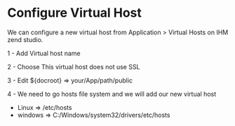 # Configure Virtual Host 

We can configure a new virtual host from Application > Virtual Hosts on IHM zend studio.

1 - Add Virtual host name

2 - Choose This virtual host does not use SSL

3 - Edit ${docroot} => your/App/path/public

4 - We need to go hosts file system and we will add our new virtual host
	
 - Linux    => /etc/hosts
 - windows  => C:/Windows/system32/drivers/etc/hosts
